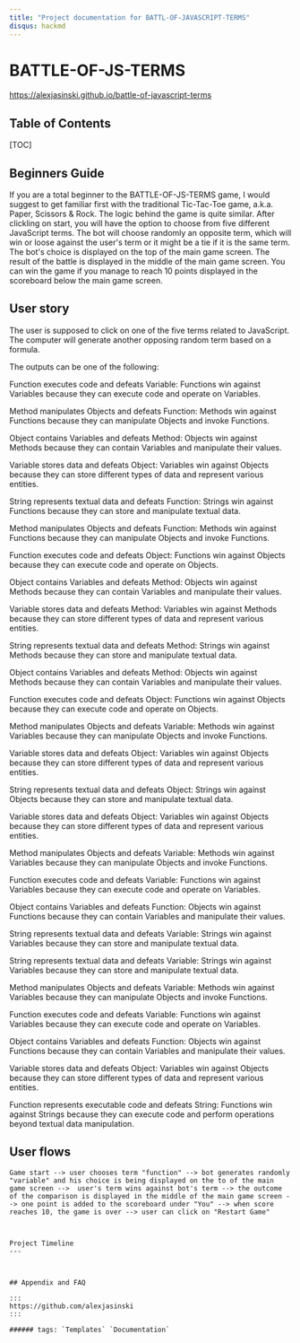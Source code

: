 ```yaml
---
title: "Project documentation for BATTL-OF-JAVASCRIPT-TERMS"
disqus: hackmd
---
```


# BATTLE-OF-JS-TERMS

https://alexjasinski.github.io/battle-of-javascript-terms

## Table of Contents

[TOC]

## Beginners Guide

If you are a total beginner to the BATTLE-OF-JS-TERMS game, I would suggest to get familiar first with the traditional Tic-Tac-Toe game, a.k.a. Paper, Scissors & Rock.
The logic behind the game is quite similar. After clickling on start, you will have the option to choose from five different JavaScript terms.
The bot will choose randomly an opposite term, which will win or loose against the user's term or it might be a tie if it is the same term. The bot's choice is displayed on the top of the main game screen. The result of the battle is displayed in the middle of the main game screen.
You can win the game if you manage to reach 10 points displayed in the scoreboard below the main game screen.

## User story

The user is supposed to click on one of the five terms related to JavaScript.
The computer will generate another opposing random term based on a formula.

The outputs can be one of the following:

Function executes code and defeats Variable: Functions win against Variables because they can execute code and operate on Variables.

Method manipulates Objects and defeats Function: Methods win against Functions because they can manipulate Objects and invoke Functions.

Object contains Variables and defeats Method: Objects win against Methods because they can contain Variables and manipulate their values.

Variable stores data and defeats Object: Variables win against Objects because they can store different types of data and represent various entities.

String represents textual data and defeats Function: Strings win against Functions because they can store and manipulate textual data.

Method manipulates Objects and defeats Function: Methods win against Functions because they can manipulate Objects and invoke Functions.

Function executes code and defeats Object: Functions win against Objects because they can execute code and operate on Objects.

Object contains Variables and defeats Method: Objects win against Methods because they can contain Variables and manipulate their values.

Variable stores data and defeats Method: Variables win against Methods because they can store different types of data and represent various entities.

String represents textual data and defeats Method: Strings win against Methods because they can store and manipulate textual data.

Object contains Variables and defeats Method: Objects win against Methods because they can contain Variables and manipulate their values.

Function executes code and defeats Object: Functions win against Objects because they can execute code and operate on Objects.

Method manipulates Objects and defeats Variable: Methods win against Variables because they can manipulate Objects and invoke Functions.

Variable stores data and defeats Object: Variables win against Objects because they can store different types of data and represent various entities.

String represents textual data and defeats Object: Strings win against Objects because they can store and manipulate textual data.

Variable stores data and defeats Object: Variables win against Objects because they can store different types of data and represent various entities.

Method manipulates Objects and defeats Variable: Methods win against Variables because they can manipulate Objects and invoke Functions.

Function executes code and defeats Variable: Functions win against Variables because they can execute code and operate on Variables.

Object contains Variables and defeats Function: Objects win against Functions because they can contain Variables and manipulate their values.

String represents textual data and defeats Variable: Strings win against Variables because they can store and manipulate textual data.

String represents textual data and defeats Variable: Strings win against Variables because they can store and manipulate textual data.

Method manipulates Objects and defeats Variable: Methods win against Variables because they can manipulate Objects and invoke Functions.

Function executes code and defeats Variable: Functions win against Variables because they can execute code and operate on Variables.

Object contains Variables and defeats Function: Objects win against Functions because they can contain Variables and manipulate their values.

Variable stores data and defeats Object: Variables win against Objects because they can store different types of data and represent various entities.

Function represents executable code and defeats String: Functions win against Strings because they can execute code and perform operations beyond textual data manipulation.

## User flows

```sequence
Game start --> user chooses term "function" --> bot generates randomly "variable" and his choice is being displayed on the to of the main game screen -->  user's term wins against bot's term --> the outcome of the comparison is displayed in the middle of the main game screen --> one point is added to the scoreboard under "You" --> when score reaches 10, the game is over --> user can click on "Restart Game"



Project Timeline
---



## Appendix and FAQ

:::
https://github.com/alexjasinski
:::

###### tags: `Templates` `Documentation`
```
